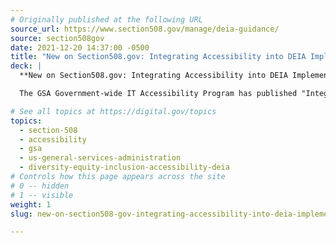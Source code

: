 ```yaml
---
# Originally published at the following URL
source_url: https://www.section508.gov/manage/deia-guidance/
source: section508gov
date: 2021-12-20 14:37:00 -0500
title: "New on Section508.gov: Integrating Accessibility into DEIA Implementation Plans"
deck: |
  **New on Section508.gov: Integrating Accessibility into DEIA Implementation Plans** &mdash; Accessibility, the “A” in DEIA, is a foundation on which the federal workforce must build diversity, equity and inclusion for people with disabilities. Without accessibility, we cannot truly achieve the others.

  The GSA Government-wide IT Accessibility Program has published "Integrating Accessibility into Agency Diversity, Equity, Inclusion and Accessibility (DEIA) Implementation Plans," a guide designed to support the Accessibility roadmap outlined in the Government-wide Strategic Plan to Advance Diversity, Equity, Inclusion, and Accessibility in the Federal Workforce.  The guidance contained in this article is a preliminary step before offering broader updates to guidance and best practices materials to meet this objective.

# See all topics at https://digital.gov/topics
topics:
  - section-508
  - accessibility
  - gsa
  - us-general-services-administration
  - diversity-equity-inclusion-accessibility-deia
# Controls how this page appears across the site
# 0 -- hidden
# 1 -- visible
weight: 1
slug: new-on-section508-gov-integrating-accessibility-into-deia-implementation-plans

---
```

